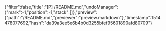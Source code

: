 {"filter":false,"title":"[P] /README.md","undoManager":{"mark":-1,"position":-1,"stack":[]},"preview":{"path":"/README.md","previewer":"preview.markdown"},"timestamp":1514478077692,"hash":"da39a3ee5e6b4b0d3255bfef95601890afd80709"}